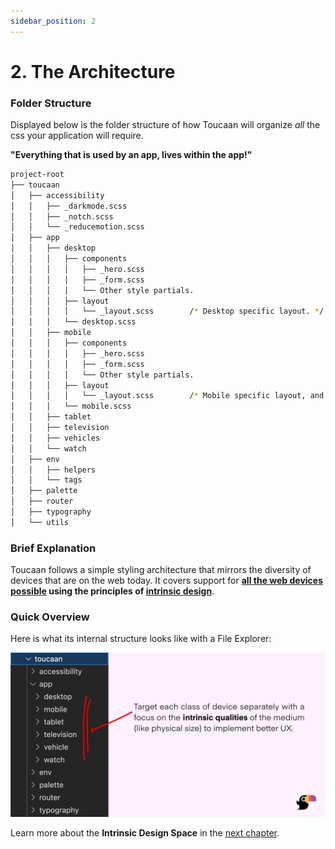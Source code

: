 ```yaml
---
sidebar_position: 2
---
```


# 2. The Architecture

### Folder Structure

Displayed below is the folder structure of how Toucaan will organize _all_ the css your application will require.

**"Everything that is used by an app, lives within the app!"**


```bash
project-root
├── toucaan
│   ├── accessibility
│   │   ├── _darkmode.scss
│   │   ├── _notch.scss
│   │   └── _reducemotion.scss
│   ├── app
│   │   ├── desktop
│   │   │   ├── components
│   │   │   │   ├── _hero.scss
│   │   │   │   ├── _form.scss
│   │   │   │   └── Other style partials.
│   │   │   ├── layout
│   │   │   │   └── _layout.scss        /* Desktop specific layout. */
│   │   │   └── desktop.scss
│   │   ├── mobile
│   │   │   ├── components
│   │   │   │   ├── _hero.scss
│   │   │   │   ├── _form.scss
│   │   │   │   └── Other style partials. 
│   │   │   ├── layout
│   │   │   │   └── _layout.scss        /* Mobile specific layout, and so on…*/
│   │   │   └── mobile.scss
│   │   ├── tablet
│   │   ├── television
│   │   ├── vehicles
│   │   └── watch
│   ├── env
│   │   ├── helpers
│   │   └── tags
│   ├── palette
│   ├── router
│   ├── typography
│   └── utils
```

### Brief Explanation

Toucaan follows a simple styling architecture that mirrors the diversity of devices that are on the web today. It covers support for **[all the web devices possible](https://bubblin.io/blog/the-new-landscape-of-the-web) using the principles of [intrinsic design](space.md)**. 


### Quick Overview

Here is what its internal structure looks like with a File Explorer: 

![Toucaan architecture](./img/toucaan-folders.jpg)


Learn more about the **Intrinsic Design Space** in the [next chapter](space.md).

